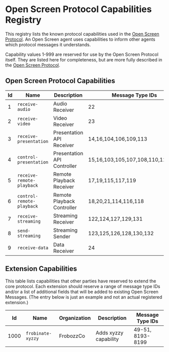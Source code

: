 # Open Screen Protocol Capabilities Registry

This registry lists the known protocol capabilities used in the [Open Screen
Protocol](https://webscreens.github.io/openscreenprotocol/).  An Open Screen
agent uses capabilities to inform other agents which protocol messages it
understands.

Capability values 1-999 are reserved for use by the Open Screen Protocol itself.
They are listed here for completeness, but are more fully described in the [Open
Screen Protocol](https://webscreens.github.io/openscreenprotocol/#transport).

## Open Screen Protocol Capabilities

| Id |     Name                  |         Description         | Message Type IDs      |
|----|---------------------------|-----------------------------|-----------------------|
| 1  | `receive-audio`           | Audio Receiver              | 22                    |
| 2  | `receive-video`           | Video Receiver              | 23                    |
| 3  | `receive-presentation`    | Presentation API Receiver   | 14,16,104,106,109,113 |
| 4  | `control-presentation`    | Presentation API Controller | 15,16,103,105,107,108,110,113,121 |
| 5  | `receive-remote-playback` | Remote Playback Receiver    | 17,19,115,117,119     |
| 6  | `control-remote-playback` | Remote Playback Controller  | 18,20,21,114,116,118  |
| 7  | `receive-streaming`       | Streaming Receiver          | 122,124,127,129,131   |
| 8  | `send-streaming`          | Streaming Sender            | 123,125,126,128,130,132 |
| 9  | `receive-data`            | Data Receiver               | 24                    |

## Extension Capabilities

This table lists capabilities that other parties have reserved to extend the
core protocol.  Each extension should reserve a range of message type IDs and/or
a list of additional fields that will be added to existing Open Screen
Messages. (The entry below is just an example and not an actual registered
extension.)

| Id   |     Name            | Organization  | Description            | Message Type IDs      |
|------|---------------------|---------------|------------------------|-----------------------|
| 1000 | `frobinate-xyzzy`   | FrobozzCo     | Adds xyzzy capability  | 49-51, 8193-8199      |




